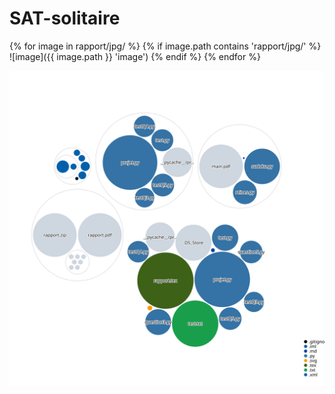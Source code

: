 # SAT-solitaire


{% for image in rapport/jpg/ %}
 {% if image.path contains 'rapport/jpg/' %}
  ![image]({{ image.path }} 'image')
 {% endif %}
{% endfor %}

![Visualization of the codebase](./diagram.svg)


